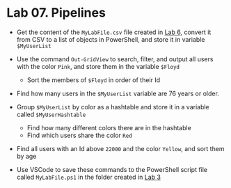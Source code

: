 # Lab 07. Pipelines

- Get the content of the `MyLabFile.csv` file created in [Lab 6](../06.%20Text%20and%20Files/Lab.md), convert it from CSV to a list of objects in PowerShell, and store it in variable `$MyUserList`

- Use the command `Out-GridView` to search, filter, and output all users with the color `Pink`, and store them in the variable `$Floyd`
  - Sort the members of `$Floyd` in order of their Id

- Find how many users in the `$MyUserList` variable are 76 years or older.

- Group `$MyUserList` by color as a hashtable and store it in a variable called `$MyUserHashtable`
  - Find how many different colors there are in the hashtable
  - Find which users share the color `Red`

- Find all users with an Id above `22000` and the color `Yellow`, and sort them by age

- Use VSCode to save these commands to the PowerShell script file called `MyLabFile.ps1` in the folder created in [Lab 3](../03.%20Commands%20and%20Methods/Lab.md)
